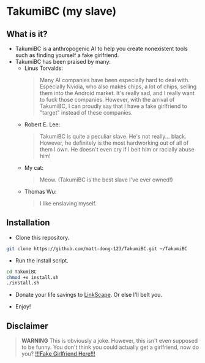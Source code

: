 # TakumiBC (my slave)

## What is it?

- TakumiBC is a anthropogenic AI to help you create nonexistent tools such as finding yourself a fake girlfriend.
- TakumiBC has been praised by many:
    - Linus Torvalds:
        > Many AI companies have been especially hard to deal with.
        > Especially Nvidia, who also makes chips, a lot of chips, selling them into the Android market.
        > It's really sad, and I really want to fuck those companies.
        > However, with the arrival of TakumiBC, I can proudly say that I have a fake girlfriend to "target" instead of these companies.
    - Robert E. Lee:
        > TakumiBC is quite a peculiar slave. He's not really... black.
        > However, he definitely is the most hardworking out of all of them I own.
        > He doesn't even cry if I belt him or racially abuse him!
    - My cat:
        > Meow.
        > (TakumiBC is the best slave I've ever owned!)
    - Thomas Wu:
        > I like enslaving myself.

## Installation

- Clone this repository.

```sh
git clone https://github.com/matt-dong-123/TakumiBC.git ~/TakumiBC
```

- Run the install script.

```sh
cd TakumiBC
chmod +x install.sh
./install.sh
```

- Donate your life savings to [LinkScape](https://linkscape.app). Or else I'll belt you.

- Enjoy!

## Disclaimer
> **WARNING**
> This is obviously a joke.
> However, this isn't even supposed to be funny.
> You don't think you could actually get a girlfriend, now do you?
> [!!!Fake Girlfriend Here!!!](https://github.com/LinkscapeOfficial/FakeGirlfriend)
